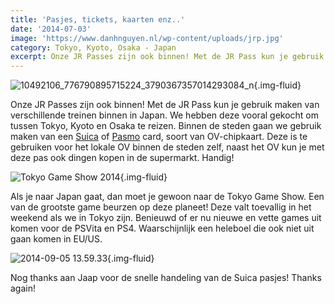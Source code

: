 ```yaml
---
title: 'Pasjes, tickets, kaarten enz..'
date: '2014-07-03'
image: 'https://www.danhnguyen.nl/wp-content/uploads/jrp.jpg'
category: Tokyo, Kyoto, Osaka - Japan
excerpt: Onze JR Passes zijn ook binnen! Met de JR Pass kun je gebruik maken van verschillende treinen binnen in Japan. We hebben deze vooral...
---
```


![10492106_776790895715224_3790367357014293084_n](https://www.danhnguyen.nl/wp-content/uploads/10492106_776790895715224_3790367357014293084_n.jpg){.img-fluid}

Onze JR Passes zijn ook binnen! Met de JR Pass kun je gebruik maken van verschillende treinen binnen in Japan. We hebben deze vooral gekocht om tussen Tokyo, Kyoto en Osaka te reizen. Binnen de steden gaan we gebruik maken van een [Suica](http://www.jreast.co.jp/e/pass/suica.html) of [Pasmo](http://www.pasmo.co.jp/en/) card, soort van OV-chipkaart. Deze is te gebruiken voor het lokale OV binnen de steden zelf, naast het OV kun je met deze pas ook dingen kopen in de supermarkt. Handig!

![Tokyo Game Show 2014](https://www.danhnguyen.nl/wp-content/uploads/10550812_777020715692242_8695461309181285231_n.jpg){.img-fluid}

Als je naar Japan gaat, dan moet je gewoon naar de Tokyo Game Show. Een van de grootste game beurzen op deze planeet! Deze valt toevallig in het weekend als we in Tokyo zijn. Benieuwd of er nu nieuwe en vette games uit komen voor de PSVita en PS4. Waarschijnlijk een heleboel die ook niet uit gaan komen in EU/US.

![2014-09-05 13.59.33](https://www.danhnguyen.nl/wp-content/uploads/2014-09-05-13.59.33-1024x768.jpg){.img-fluid}

Nog thanks aan Jaap voor de snelle handeling van de Suica pasjes! Thanks again!
